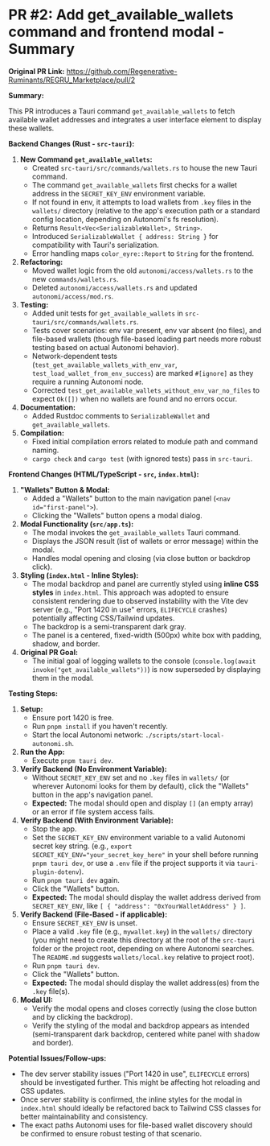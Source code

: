 # PR #2: Add get_available_wallets command and frontend modal - Summary

**Original PR Link:** https://github.com/Regenerative-Ruminants/REGRU_Marketplace/pull/2

**Summary:**

This PR introduces a Tauri command `get_available_wallets` to fetch available wallet addresses and integrates a user interface element to display these wallets.

**Backend Changes (Rust - `src-tauri`):**

1.  **New Command `get_available_wallets`:**
    *   Created `src-tauri/src/commands/wallets.rs` to house the new Tauri command.
    *   The command `get_available_wallets` first checks for a wallet address in the `SECRET_KEY_ENV` environment variable.
    *   If not found in env, it attempts to load wallets from `.key` files in the `wallets/` directory (relative to the app's execution path or a standard config location, depending on Autonomi's fs resolution).
    *   Returns `Result<Vec<SerializableWallet>, String>`.
    *   Introduced `SerializableWallet { address: String }` for compatibility with Tauri's serialization.
    *   Error handling maps `color_eyre::Report` to `String` for the frontend.
2.  **Refactoring:**
    *   Moved wallet logic from the old `autonomi/access/wallets.rs` to the new `commands/wallets.rs`.
    *   Deleted `autonomi/access/wallets.rs` and updated `autonomi/access/mod.rs`.
3.  **Testing:**
    *   Added unit tests for `get_available_wallets` in `src-tauri/src/commands/wallets.rs`.
    *   Tests cover scenarios: env var present, env var absent (no files), and file-based wallets (though file-based loading part needs more robust testing based on actual Autonomi behavior).
    *   Network-dependent tests (`test_get_available_wallets_with_env_var`, `test_load_wallet_from_env_success`) are marked `#[ignore]` as they require a running Autonomi node.
    *   Corrected `test_get_available_wallets_without_env_var_no_files` to expect `Ok([])` when no wallets are found and no errors occur.
4.  **Documentation:**
    *   Added Rustdoc comments to `SerializableWallet` and `get_available_wallets`.
5.  **Compilation:**
    *   Fixed initial compilation errors related to module path and command naming.
    *   `cargo check` and `cargo test` (with ignored tests) pass in `src-tauri`.

**Frontend Changes (HTML/TypeScript - `src`, `index.html`):**

1.  **"Wallets" Button & Modal:**
    *   Added a "Wallets" button to the main navigation panel (`<nav id="first-panel">`).
    *   Clicking the "Wallets" button opens a modal dialog.
2.  **Modal Functionality (`src/app.ts`):**
    *   The modal invokes the `get_available_wallets` Tauri command.
    *   Displays the JSON result (list of wallets or error message) within the modal.
    *   Handles modal opening and closing (via close button or backdrop click).
3.  **Styling (`index.html` - Inline Styles):**
    *   The modal backdrop and panel are currently styled using **inline CSS styles** in `index.html`. This approach was adopted to ensure consistent rendering due to observed instability with the Vite dev server (e.g., "Port 1420 in use" errors, `ELIFECYCLE` crashes) potentially affecting CSS/Tailwind updates.
    *   The backdrop is a semi-transparent dark gray.
    *   The panel is a centered, fixed-width (500px) white box with padding, shadow, and border.
4.  **Original PR Goal:**
    *   The initial goal of logging wallets to the console (`console.log(await invoke("get_available_wallets"))`) is now superseded by displaying them in the modal.

**Testing Steps:**

1.  **Setup:**
    *   Ensure port 1420 is free.
    *   Run `pnpm install` if you haven't recently.
    *   Start the local Autonomi network: `./scripts/start-local-autonomi.sh`.
2.  **Run the App:**
    *   Execute `pnpm tauri dev`.
3.  **Verify Backend (No Environment Variable):**
    *   Without `SECRET_KEY_ENV` set and no `.key` files in `wallets/` (or wherever Autonomi looks for them by default), click the "Wallets" button in the app's navigation panel.
    *   **Expected:** The modal should open and display `[]` (an empty array) or an error if file system access fails.
4.  **Verify Backend (With Environment Variable):**
    *   Stop the app.
    *   Set the `SECRET_KEY_ENV` environment variable to a valid Autonomi secret key string. (e.g., `export SECRET_KEY_ENV="your_secret_key_here"` in your shell before running `pnpm tauri dev`, or use a `.env` file if the project supports it via `tauri-plugin-dotenv`).
    *   Run `pnpm tauri dev` again.
    *   Click the "Wallets" button.
    *   **Expected:** The modal should display the wallet address derived from `SECRET_KEY_ENV`, like `[ { "address": "0xYourWalletAddress" } ]`.
5.  **Verify Backend (File-Based - if applicable):**
    *   Ensure `SECRET_KEY_ENV` is unset.
    *   Place a valid `.key` file (e.g., `mywallet.key`) in the `wallets/` directory (you might need to create this directory at the root of the `src-tauri` folder or the project root, depending on where Autonomi searches. The `README.md` suggests `wallets/local.key` relative to project root).
    *   Run `pnpm tauri dev`.
    *   Click the "Wallets" button.
    *   **Expected:** The modal should display the wallet address(es) from the `.key` file(s).
6.  **Modal UI:**
    *   Verify the modal opens and closes correctly (using the close button and by clicking the backdrop).
    *   Verify the styling of the modal and backdrop appears as intended (semi-transparent dark backdrop, centered white panel with shadow and border).

**Potential Issues/Follow-ups:**

*   The dev server stability issues ("Port 1420 in use", `ELIFECYCLE` errors) should be investigated further. This might be affecting hot reloading and CSS updates.
*   Once server stability is confirmed, the inline styles for the modal in `index.html` should ideally be refactored back to Tailwind CSS classes for better maintainability and consistency.
*   The exact paths Autonomi uses for file-based wallet discovery should be confirmed to ensure robust testing of that scenario. 